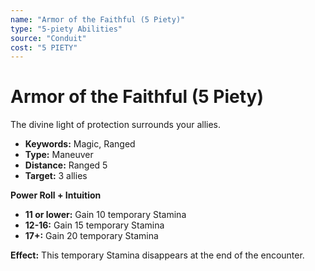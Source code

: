 ```yaml
---
name: "Armor of the Faithful (5 Piety)"
type: "5-piety Abilities"
source: "Conduit"
cost: "5 PIETY"
---
```


# Armor of the Faithful (5 Piety)

The divine light of protection surrounds your allies.

- **Keywords:** Magic, Ranged
- **Type:** Maneuver
- **Distance:** Ranged 5
- **Target:** 3 allies

**Power Roll + Intuition**
- **11 or lower:** Gain 10 temporary Stamina
- **12-16:** Gain 15 temporary Stamina
- **17+:** Gain 20 temporary Stamina

**Effect:** This temporary Stamina disappears at the end of the encounter.
